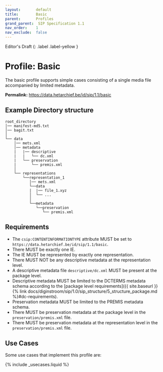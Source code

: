 ```yaml
---
layout:       default
title:        Basic
parent:       Profiles
grand_parent:  SIP Specification 1.1
nav_order:    1
nav_exclude:  false
---
```

Editor's Draft
{: .label .label-yellow }
# Profile: Basic 

The basic profile supports simple cases consisting of a single media file accompanied by limited metadata.

**Permalink:** <https://data.hetarchief.be/id/sip/1.1/basic>

## Example Directory structure

```plaintext
root_directory
│── manifest-md5.txt
│── bagit.txt
│
└── data
    │── mets.xml
    │── metadata
    |   |── descriptive
    |   |   └── dc.xml
    |   └── preservation
    |       └── premis.xml
    │
    └── representations
        └──representation_1
           │── mets.xml
           └──data
           |  |── file_1.xyz
           │  └── ...
           │
           └──metadata
              └──preservation
                 └── premis.xml
```


## Requirements

- The `csip:CONTENTINFORMATIONTYPE` attribute MUST be set to `https://data.hetarchief.be/id/sip/1.1/basic`.
- There MUST be exactly one IE.
- The IE MUST be represented by exactly one representation.
- There MUST NOT be any descriptive metadata at the representation level.
- A descriptive metadata file `descriptive/dc.xml` MUST be present at the package level.
- Descriptive metadata MUST be limited to the DCTERMS metadata schema according to the [package level requirements]({{ site.baseurl }}{% link docs/diginstroom/sip/1.0/sip_structure/5_structure_package.md %}#dc-requirements).
- Preservation metadata MUST be limited to the PREMIS metadata schema.
- There MUST be preservation metadata at the package level in the `preservation/premis.xml` file.
- There MUST be preservation metadata at the representation level in the `preservation/premis.xml` file.

## Use Cases

Some use cases that implement this profile are:

{% include _usecases.liquid  %}
